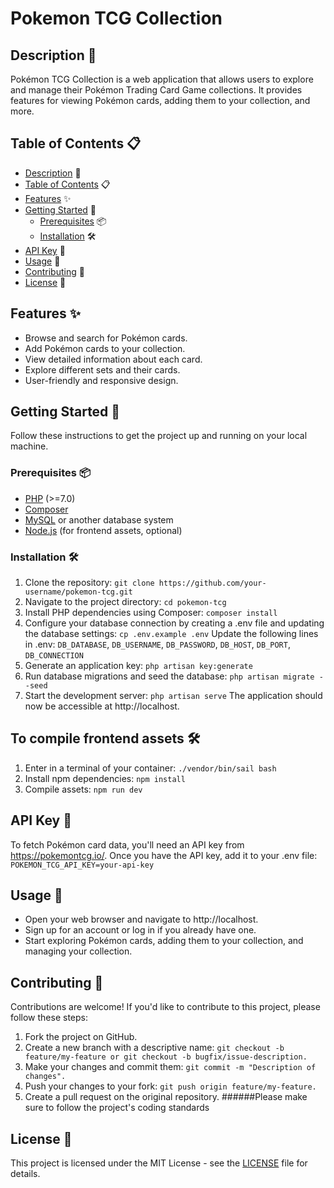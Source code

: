 # Pokemon TCG Collection

## Description 📄

Pokémon TCG Collection is a web application that allows users to explore and manage their Pokémon Trading Card Game
collections. It provides features for viewing Pokémon cards, adding them to your collection, and more.

## Table of Contents 📋

- [Description](#description-) 📄
- [Table of Contents](#table-of-contents-) 📋
- [Features](#features-) ✨
- [Getting Started](#getting-started-) 🚀
    - [Prerequisites](#prerequisites-) 📦
    - [Installation](#installation-) 🛠️
- [API Key](#api-key-) 🔑
- [Usage](#usage-) 📝
- [Contributing](#contributing-) 🤝
- [License](#license-) 📜

## Features ✨

- Browse and search for Pokémon cards.
- Add Pokémon cards to your collection.
- View detailed information about each card.
- Explore different sets and their cards.
- User-friendly and responsive design.

## Getting Started 🚀

Follow these instructions to get the project up and running on your local machine.

### Prerequisites 📦

- [PHP](https://www.php.net/) (>=7.0)
- [Composer](https://getcomposer.org/)
- [MySQL](https://www.mysql.com/) or another database system
- [Node.js](https://nodejs.org/) (for frontend assets, optional)

### Installation 🛠️

1. Clone the repository: ```git clone https://github.com/your-username/pokemon-tcg.git```
2. Navigate to the project directory: ```cd pokemon-tcg```
3. Install PHP dependencies using Composer: ```composer install```
4. Configure your database connection by creating a .env file and updating the database
   settings: ```cp .env.example .env```
   Update the following lines in
   .env: ```DB_DATABASE```, ```DB_USERNAME```, ```DB_PASSWORD```, ```DB_HOST```, ```DB_PORT```, ```DB_CONNECTION```
5. Generate an application key: ```php artisan key:generate```
6. Run database migrations and seed the database: ```php artisan migrate --seed```
7. Start the development server: ```php artisan serve```
   The application should now be accessible at http://localhost.

## To compile frontend assets 🛠️

1. Enter in a terminal of your container: ```./vendor/bin/sail bash```
2. Install npm dependencies: ```npm install```
3. Compile assets: ```npm run dev```

## API Key 🔑

To fetch Pokémon card data, you'll need an API key from https://pokemontcg.io/. Once you have the API key, add it to
your .env file: ```POKEMON_TCG_API_KEY=your-api-key```

## Usage 📝

- Open your web browser and navigate to http://localhost.
- Sign up for an account or log in if you already have one.
- Start exploring Pokémon cards, adding them to your collection, and managing your collection.

## Contributing 🤝

Contributions are welcome! If you'd like to contribute to this project, please follow these steps:

1. Fork the project on GitHub.
2. Create a new branch with a descriptive
   name: ```git checkout -b feature/my-feature or git checkout -b bugfix/issue-description.```
3. Make your changes and commit them: ```git commit -m "Description of changes".```
4. Push your changes to your fork: ```git push origin feature/my-feature.```
5. Create a pull request on the original repository.
   ######Please make sure to follow the project's coding standards

## License 📜

This project is licensed under the MIT License - see the [LICENSE](LICENSE) file for details.
